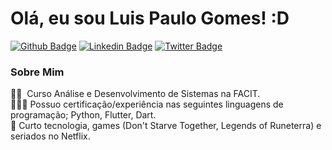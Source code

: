 # Olá, eu sou Luis Paulo Gomes! :D

[![Github Badge](https://img.shields.io/badge/-Github-000?style=flat-square&logo=Github&logoColor=white&link=https://github.com/fagnerpsantos)](https://github.com/luispaulog)
[![Linkedin Badge](https://img.shields.io/badge/-LinkedIn-blue?style=flat-square&logo=Linkedin&logoColor=white&link=https://www.linkedin.com/in/luispaulogomes/)](https://www.linkedin.com/in/luispaulogomes/)
[![Twitter Badge](https://img.shields.io/badge/-Twitter-1ca0f1?style=flat-square&labelColor=1ca0f1&logo=twitter&logoColor=white&link=https://twitter.com/LPGomes_Oficial)](https://twitter.com/LPGomes_Oficial)

### Sobre Mim
👨‍🎓 &nbsp;Curso Análise e Desenvolvimento de Sistemas na FACIT. 
<br/> 👨🏼‍🏫 Possuo certificação/experiência nas seguintes linguagens de programação; Python, Flutter, Dart.
<br/> 💬 Curto tecnologia, games (Don't Starve Together, Legends of Runeterra) e seriados no Netflix.
